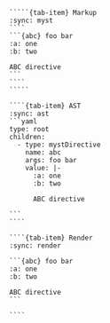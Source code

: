 ``````{tab-set}
`````{tab-item} Markup
:sync: myst
````
```{abc} foo bar
:a: one
:b: two

ABC directive
```
````
`````

````{tab-item} AST
:sync: ast
```yaml
type: root
children:
  - type: mystDirective
    name: abc
    args: foo bar
    value: |-
      :a: one
      :b: two

      ABC directive

```
````

````{tab-item} Render
:sync: render

```{abc} foo bar
:a: one
:b: two

ABC directive
```

````

``````

